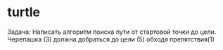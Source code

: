 # turtle
Задача:
Написать алгоритм поиска пути от стартовой точки до цели.
Черепашка (3) должна добраться до цели (5) обходя препятствия(1)
